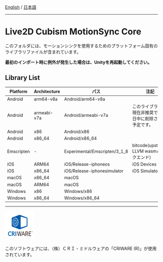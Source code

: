 [English](README.md) / [日本語](README.ja.md)

---

# Live2D Cubism MotionSync Core

このフォルダには、モーションシンクを使用するためのプラットフォーム固有のライブラリファイルが含まれています。

**最初のインポート時に例外が発生した場合は、Unityを再起動してください。**

## Library List

| Platform | Architecture | パス | 注記 |
| --- | --- | --- | --- |
| Android | arm64-v8a | Android/arm64-v8a |   |
| Android | armeabi-v7a | Android/armeabi-v7a | このライブラリは現在非推奨で、近日中に削除される予定です。 |
| Android | x86 | Android/x86 |   |
| Android | x86_64 | Android/x86_64 |   |
| Emscripten | - | Experimental/Emscripten/3_1_8 | bitcode(upstream LLVM wasmバックエンド) |
| iOS | ARM64 | iOS/Release-iphoneos | iOS Devices |
| iOS | x86_64 | iOS/Release-iphonesimulator | iOS Simulator |
| macOS | x86_64 | macOS |   |
| macOS | ARM64 | macOS |   |
| Windows | x86 | Windows/x86 |   |
| Windows | x86_64 | Windows/x86_64 |   |

---

[![CRIWARE for Games](CRIWARELOGO_1.png)](https://game.criware.jp/)

このソフトウェアには、（株）ＣＲＩ・ミドルウェアの「CRIWARE (R)」が使用されています。
